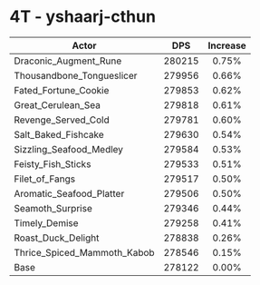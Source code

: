 # 4T - yshaarj-cthun
| Actor | DPS | Increase |
|---|:---:|:---:|
|Draconic_Augment_Rune|280215|0.75%|
|Thousandbone_Tongueslicer|279956|0.66%|
|Fated_Fortune_Cookie|279853|0.62%|
|Great_Cerulean_Sea|279818|0.61%|
|Revenge_Served_Cold|279781|0.60%|
|Salt_Baked_Fishcake|279630|0.54%|
|Sizzling_Seafood_Medley|279584|0.53%|
|Feisty_Fish_Sticks|279533|0.51%|
|Filet_of_Fangs|279517|0.50%|
|Aromatic_Seafood_Platter|279506|0.50%|
|Seamoth_Surprise|279346|0.44%|
|Timely_Demise|279258|0.41%|
|Roast_Duck_Delight|278838|0.26%|
|Thrice_Spiced_Mammoth_Kabob|278546|0.15%|
|Base|278122|0.00%|
